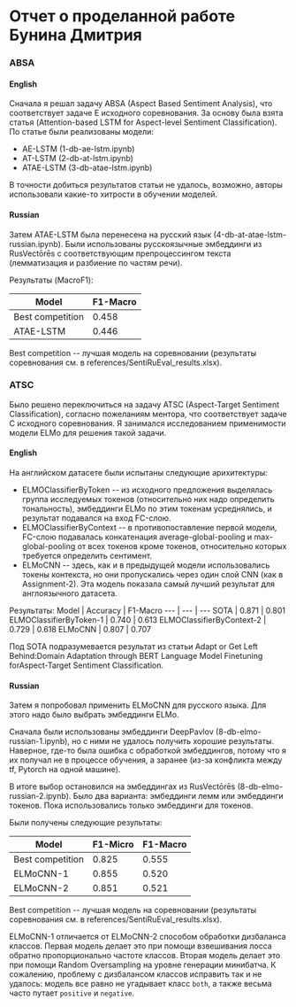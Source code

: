 # Отчет о проделанной работе Бунина Дмитрия

### ABSA

#### English

Сначала я решал задачу ABSA (Aspect Based Sentiment Analysis), что соответствует задаче E исходного соревнования. За основу была взята статья (Attention-based LSTM for Aspect-level Sentiment Classification). По статье были реализованы модели:
* AE-LSTM (1-db-ae-lstm.ipynb)
* AT-LSTM (2-db-at-lstm.ipynb)
* ATAE-LSTM (3-db-atae-lstm.ipynb)

В точности добиться результатов статьи не удалось, возможно, авторы использовали какие-то хитрости в обучении моделей. 

#### Russian

Затем ATAE-LSTM была перенесена на русский язык (4-db-at-atae-lstm-russian.ipynb). Были использованы русскоязычные эмбеддинги из RusVectōrēs с соответствующим препроцессингом текста (лемматизация и разбиение по частям речи).

Результаты (MacroF1):

Model | F1-Macro
--- | ---
Best competition | 0.458
ATAE-LSTM | 0.446

Best competition -- лучшая модель на соревновании (результаты соревнования см. в references/SentiRuEval_results.xlsx).


### ATSC

Было решено переключиться на задачу ATSC (Aspect-Target Sentiment Classification), согласно пожеланиям ментора, что соответствует задаче C исходного соревнования. Я занимался исследованием применимости модели ELMo для решения такой задачи. 


#### English

На английском датасете были испытаны следующие арихитектуры:

* ELMOClassifierByToken -- из исходного предложения выделялась группа исследуемых токенов (относительно них надо определить тональность), эмбеддинги ELMo по этим токенам усреднялись, и результат подавался на вход FC-слою.
* ELMOClassifierByContext -- в противопоставление первой модели, FC-слою подавалась конкатенация average-global-pooling и max-global-pooling от всех токенов кроме токенов, относительно которых требуется определить сентимент.
* ELMoCNN -- здесь, как и в предыдущей модели использовались токены контекста, но они пропускались через один слой CNN (как в Assignment-2). Эта модель показала самый лучший результат для англоязычного датасета.

Результаты:
Model | Accuracy | F1-Macro
--- | --- | ---
SOTA | 0.871 | 0.801
ELMOClassifierByToken-1 | 0.740 | 0.613
ELMOClassifierByContext-2 | 0.729 | 0.618
ELMoCNN | 0.807 | 0.707

Под SOTA подразумевается результат из статьи Adapt or Get Left Behind:Domain Adaptation through BERT Language Model Finetuning forAspect-Target Sentiment Classification.

#### Russian

Затем я попробовал применить ELMoCNN для русского языка. Для этого надо было выбрать эмбеддинги ELMo.

Сначала были использованы эмбеддинги DeepPavlov (8-db-elmo-russian-1.ipynb), но с ними не удалось получить хорошие результаты. Наверное, где-то была ошибка с обработкой эмбеддингов, потому что я их получал не в процессе обучения, а заранее (из-за конфликта между tf, Pytorch на одной машине).

В итоге выбор остановился на эмбеддингах из RusVectōrēs (8-db-elmo-russian-2.ipynb). Было два варианта: эмбеддинги лемм или эмбеддинги токенов. Пока использовались только эмбеддинги для токенов.

Были получены следующие результаты:

Model | F1-Micro | F1-Macro
--- | --- | ---
Best competition | 0.825 | 0.555
ELMoCNN-1 | 0.855 | 0.520
ELMoCNN-2 | 0.851 | 0.521

Best competition -- лучшая модель на соревновании (результаты соревнования см. в references/SentiRuEval_results.xlsx).

ELMoCNN-1 отличается от ELMoCNN-2 способом обработки дизбаланса классов. Первая модель делает это при помощи взвешивания лосса обратно пропорционально частоте классов. Вторая модель делает это при помощи Random Oversampling на уровне генерации минибатча. К сожалению, проблему с дизбалансом классов исправить так и не удалось: модель все равно не угадывает класс `both`, а также весьма часто путает `positive` и `negative`.